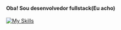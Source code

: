 
#### Oba! Sou desenvolvedor fullstack(Eu acho)

[![My Skills](https://skillicons.dev/icons?i=vue,nuxt,tailwind,scss,javascript,typescript)](https://skillicons.dev)
